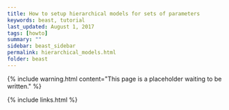 ```yaml
---
title: How to setup hierarchical models for sets of parameters
keywords: beast, tutorial
last_updated: August 1, 2017
tags: [howto]
summary: ""
sidebar: beast_sidebar
permalink: hierarchical_models.html
folder: beast
---
```


{% include warning.html content="This page is a placeholder waiting to be written." %}


{% include links.html %}
